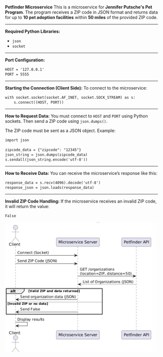 

**Petfinder Microservice**
This is a microservice for **Jennifer Putsche's Pet Program**.
The program receives a ZIP code in JSON format and returns data for up to **10 pet adoption facilities** within **50 miles** of the provided ZIP code.

---

**Required Python Libraries:**

* `json`
* `socket`

---

**Port Configuration:**

```
HOST = '127.0.0.1'  
PORT = 5555
```

---

**Starting the Connection (Client Side):**
To connect to the microservice:

```
with socket.socket(socket.AF_INET, socket.SOCK_STREAM) as s:  
    s.connect((HOST, PORT))
```

---

**How to Request Data:**
You must connect to `HOST` and `PORT` using Python sockets.
Then send a ZIP code using `json.dumps()`.

The ZIP code must be sent as a JSON object. Example:

```
import json

zipcode_data = {"zipcode": "12345"}  
json_string = json.dumps(zipcode_data)  
s.sendall(json_string.encode('utf-8'))
```

---

**How to Receive Data:**
You can receive the microservice’s response like this:

```
response_data = s.recv(4096).decode('utf-8')  
response_json = json.loads(response_data)
```

---

**Invalid ZIP Code Handling:**
If the microservice receives an invalid ZIP code, it will return the value:

```
False
```


![image alt](https://github.com/saguaro1234/petfinder-microservice/blob/main/Screenshot%20(87).png?raw=true)
